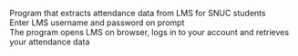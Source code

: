 Program that extracts attendance data from LMS for SNUC students\
Enter LMS username and password on prompt\
The program opens LMS on browser, logs in to your account and retrieves your attendance data
